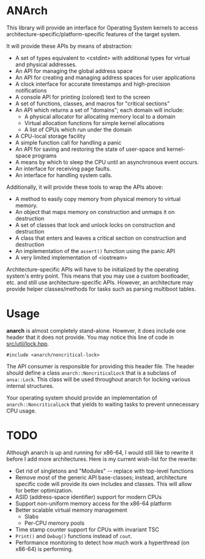 # ANArch

This library will provide an interface for Operating System kernels to access architecture-specific/platform-specific features of the target system.

It will provide these APIs by means of abstraction:

 * A set of types equivalent to &lt;cstdint&gt; with additional types for virtual and physical addresses.
 * An API for managing the global address space
 * An API for creating and managing address spaces for user applications
 * A clock interface for accurate timestamps and high-precision notifications
 * A console API for printing (colored) text to the screen
 * A set of functions, classes, and macros for "critical sections"
 * An API which returns a set of "domains"; each domain will include:
   * A physical allocator for allocating memory local to a domain
   * Virtual allocation functions for simple kernel allocations
   * A list of CPUs which run under the domain
 * A CPU-local storage facility
 * A simple function call for handling a panic
 * An API for saving and restoring the state of user-space and kernel-space programs
 * A means by which to sleep the CPU until an asynchronous event occurs.
 * An interface for receiving page faults.
 * An interface for handling system calls.

Additionally, it will provide these tools to wrap the APIs above:

 * A method to easily copy memory from physical memory to virtual memory.
 * An object that maps memory on construction and unmaps it on destruction
 * A set of classes that lock and unlock locks on construction and destruction
 * A class that enters and leaves a critical section on construction and destruction
 * An implementation of the `assert()` function using the panic API
 * A very limited implementation of &lt;iostream&gt;

Architecture-specific APIs will have to be initialized by the operating system's entry point. This means that you may use a custom bootloader, etc. and still use architecture-specific APIs. However, an architecture may provide helper classes/methods for tasks such as parsing multiboot tables.

# Usage

**anarch** is almost completely stand-alone. However, it does include one header that it does not provide. You may notice this line of code in [src/util/lock.hpp](src/util/lock.hpp).

    #include <anarch/noncritical-lock>

The API consumer is responsible for providing this header file. The header should define a class `anarch::NoncriticalLock` that is a subclass of `ansa::Lock`. This class will be used throughout anarch for locking various internal structures.

Your operating system should provide an implementation of `anarch::NoncriticalLock` that yields to waiting tasks to prevent unnecessary CPU usage.

# TODO

Although anarch is up and running for x86-64, I would still like to rewrite it before I add more architectures. Here is my current wish-list for the rewrite:

 * Get rid of singletons and "Modules" -- replace with top-level functions
 * Remove most of the generic API base-classes; instead, architecture specific code will provide its own includes and classes. This will allow for better optimization.
 * ASID (address-space identifier) support for modern CPUs
 * Support non-uniform memory access for the x86-64 platform
 * Better scalable virtual memory management
   * Slabs
   * Per-CPU memory pools
 * Time stamp counter support for CPUs with invariant TSC
 * `Print()` and `Debug()` functions instead of `cout`.
 * Performance monitoring to detect how much work a hyperthread (on x86-64) is performing.
